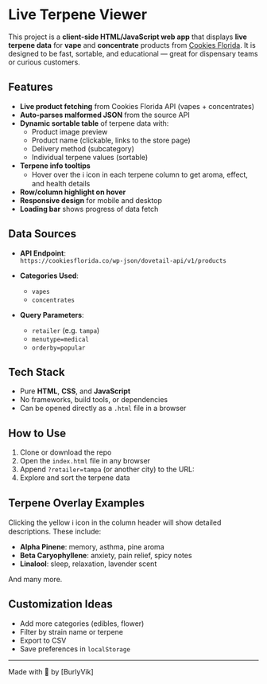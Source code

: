 # Live Terpene Viewer

This project is a **client-side HTML/JavaScript web app** that displays **live terpene data** for **vape** and **concentrate** products from [Cookies Florida](https://cookiesflorida.co). It is designed to be fast, sortable, and educational — great for dispensary teams or curious customers.

## Features

- **Live product fetching** from Cookies Florida API (vapes + concentrates)
- **Auto-parses malformed JSON** from the source API
- **Dynamic sortable table** of terpene data with:
  - Product image preview
  - Product name (clickable, links to the store page)
  - Delivery method (subcategory)
  - Individual terpene values (sortable)
- **Terpene info tooltips**  
  - Hover over the ℹ️ icon in each terpene column to get aroma, effect, and health details
- **Row/column highlight on hover**
- **Responsive design** for mobile and desktop
- **Loading bar** shows progress of data fetch

## Data Sources

- **API Endpoint**:  
  `https://cookiesflorida.co/wp-json/dovetail-api/v1/products`

- **Categories Used**:
  - `vapes`
  - `concentrates`

- **Query Parameters**:
  - `retailer` (e.g. `tampa`)
  - `menutype=medical`
  - `orderby=popular`

## Tech Stack

- Pure **HTML**, **CSS**, and **JavaScript**
- No frameworks, build tools, or dependencies
- Can be opened directly as a `.html` file in a browser

## How to Use

1. Clone or download the repo
2. Open the `index.html` file in any browser
3. Append `?retailer=tampa` (or another city) to the URL:
4. Explore and sort the terpene data

## Terpene Overlay Examples

Clicking the yellow ℹ️ icon in the column header will show detailed descriptions. These include:

- **Alpha Pinene**: memory, asthma, pine aroma
- **Beta Caryophyllene**: anxiety, pain relief, spicy notes
- **Linalool**: sleep, relaxation, lavender scent

And many more.

## Customization Ideas

- Add more categories (edibles, flower)
- Filter by strain name or terpene
- Export to CSV
- Save preferences in `localStorage`

---

Made with 💙 by [BurlyVik]
